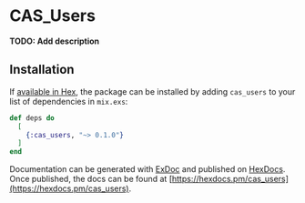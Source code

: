 # CAS_Users

**TODO: Add description**

## Installation

If [available in Hex](https://hex.pm/docs/publish), the package can be installed
by adding `cas_users` to your list of dependencies in `mix.exs`:

```elixir
def deps do
  [
    {:cas_users, "~> 0.1.0"}
  ]
end
```

Documentation can be generated with [ExDoc](https://github.com/elixir-lang/ex_doc)
and published on [HexDocs](https://hexdocs.pm). Once published, the docs can
be found at [https://hexdocs.pm/cas_users](https://hexdocs.pm/cas_users).

